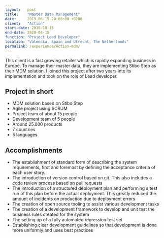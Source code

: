 ```yaml
---
layout:   post
title:    "Master Data Management"
date:     2019-06-19 20:00:00 +0200
client:   "Action"
start-date: 2018-10-15
end-date: 2020-04-15
function: "Project Lead Developer"
location: "Valencia, Spain and Utrecht, The Netherlands"
permalink: /experience/Action-mdm/
---
```

This client is a fast growing retailer which is rapidly expanding business in Europe. To manage their master data, they are implementing Stibo Step as their MDM solution. I joined this project after two years into its implementation and took on the role of Lead developer.

## Project in short
- MDM solution based on Stibo Step
- Agile project using SCRUM
- Project team of about 15 people
- Development team of 5 people
- Around 25.000 products
- 7 countries
- 5 languages

## Accomplishments
- The establishment of standard form of describing the system requirements, first and foremost by defining the acceptance criteria of each user story.
- The introduction of version control based on git. This also includes a code review process based on pull requests
- The introduction of a structured deployment plan and performing a test run of this plan before the actual deployment. This greatly reduced the amount of incidents on production due to deployment errors
- The creation of open source tooling to assist various development tasks
- The creation of a development framework to develop and unit test the business rules created for the system
- The setting up of a fully automated regression test set
- Establishing clear development guidelines so that development is done more uniformly and uses best practices
